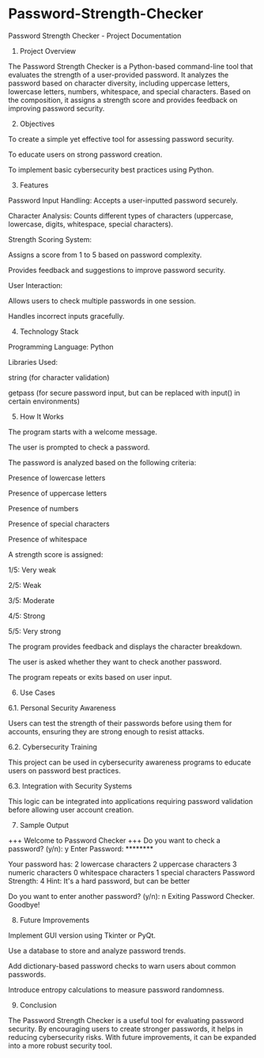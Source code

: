 # Password-Strength-Checker
Password Strength Checker - Project Documentation

1. Project Overview

The Password Strength Checker is a Python-based command-line tool that evaluates the strength of a user-provided password. It analyzes the password based on character diversity, including uppercase letters, lowercase letters, numbers, whitespace, and special characters. Based on the composition, it assigns a strength score and provides feedback on improving password security.

2. Objectives

To create a simple yet effective tool for assessing password security.

To educate users on strong password creation.

To implement basic cybersecurity best practices using Python.

3. Features

Password Input Handling: Accepts a user-inputted password securely.

Character Analysis: Counts different types of characters (uppercase, lowercase, digits, whitespace, special characters).

Strength Scoring System:

Assigns a score from 1 to 5 based on password complexity.

Provides feedback and suggestions to improve password security.

User Interaction:

Allows users to check multiple passwords in one session.

Handles incorrect inputs gracefully.

4. Technology Stack

Programming Language: Python

Libraries Used:

string (for character validation)

getpass (for secure password input, but can be replaced with input() in certain environments)

5. How It Works

The program starts with a welcome message.

The user is prompted to check a password.

The password is analyzed based on the following criteria:

Presence of lowercase letters

Presence of uppercase letters

Presence of numbers

Presence of special characters

Presence of whitespace

A strength score is assigned:

1/5: Very weak

2/5: Weak

3/5: Moderate

4/5: Strong

5/5: Very strong

The program provides feedback and displays the character breakdown.

The user is asked whether they want to check another password.

The program repeats or exits based on user input.

6. Use Cases

6.1. Personal Security Awareness

Users can test the strength of their passwords before using them for accounts, ensuring they are strong enough to resist attacks.

6.2. Cybersecurity Training

This project can be used in cybersecurity awareness programs to educate users on password best practices.

6.3. Integration with Security Systems

This logic can be integrated into applications requiring password validation before allowing user account creation.

7. Sample Output

+++ Welcome to Password Checker +++
Do you want to check a password? (y/n): y
Enter Password: ********

Your password has:
2 lowercase characters
2 uppercase characters
3 numeric characters
0 whitespace characters
1 special characters
Password Strength: 4
Hint: It's a hard password, but can be better

Do you want to enter another password? (y/n): n
Exiting Password Checker. Goodbye!

8. Future Improvements

Implement GUI version using Tkinter or PyQt.

Use a database to store and analyze password trends.

Add dictionary-based password checks to warn users about common passwords.

Introduce entropy calculations to measure password randomness.

9. Conclusion

The Password Strength Checker is a useful tool for evaluating password security. By encouraging users to create stronger passwords, it helps in reducing cybersecurity risks. With future improvements, it can be expanded into a more robust security tool.
